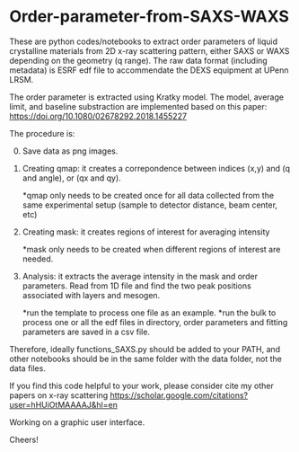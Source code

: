 # Order-parameter-from-SAXS-WAXS

These are python codes/notebooks to extract order parameters of liquid crystalline materials from 2D x-ray scattering pattern, either SAXS or WAXS depending on the geometry (q range). The raw data format (including metadata) is ESRF edf file to accommendate the DEXS equipment at UPenn LRSM. 


The order parameter is extracted using Kratky model. The model, average limit, and baseline substraction are implemented based on this paper: https://doi.org/10.1080/02678292.2018.1455227

The procedure is:

0. Save data as png images.

1. Creating qmap: it creates a correpondence between indices (x,y) and (q and angle), or (qx and qy).

   *qmap only needs to be created once for all data collected from the same experimental setup (sample to detector distance, beam center, etc)
        
2. Creating mask: it creates regions of interest for averaging intensity

   *mask only needs to be created when different regions of interest are needed.

3. Analysis: it extracts the average intensity in the mask and order parameters. Read from 1D file and find the two peak positions associated with layers and mesogen. 

   *run the template to process one file as an example.
   *run the bulk to process one or all the edf files in directory, order parameters and fitting parameters are saved in a csv file.

Therefore, ideally functions_SAXS.py should be added to your PATH, and other notebooks should be in the same folder with the data folder, not the data files.

If you find this code helpful to your work, please consider cite my other papers on x-ray scattering https://scholar.google.com/citations?user=hHUiOtMAAAAJ&hl=en

Working on a graphic user interface.

Cheers!
